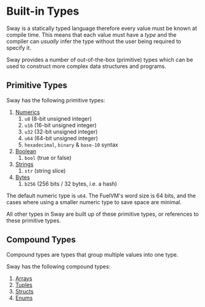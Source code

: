 # Built-in Types

Sway is a statically typed language therefore every value must be known at compile time. This means that each value must have a _type_ and the compiler can _usually_ infer the type without the user being required to specify it.

Sway provides a number of out-of-the-box (primitive) types which can be used to construct more complex data structures and programs.

## Primitive Types

Sway has the following primitive types:

1. [Numerics](numeric.md)
   1. `u8` (8-bit unsigned integer)
   2. `u16` (16-bit unsigned integer)
   3. `u32` (32-bit unsigned integer)
   4. `u64` (64-bit unsigned integer)
   5. `hexadecimal`, `binary` & `base-10` syntax
2. [Boolean](boolean.md)
   1. `bool` (true or false)
3. [Strings](string.md)
   1. `str` (string slice)
4. [Bytes](b256.md)
   1. `b256` (256 bits / 32 bytes, i.e. a hash)

<!-- TODO: The following sentence does not belong here. We need to convey the default size, including word size, somewhere however not on this page -->
The default numeric type is `u64`. The FuelVM's word size is 64 bits, and the cases where using a smaller numeric type to save space are minimal.

All other types in Sway are built up of these primitive types, or references to these primitive types.

## Compound Types

Compound types are types that group multiple values into one type.

Sway has the following compound types:

1. [Arrays](arrays.md)
2. [Tuples](tuples.md)
3. [Structs](structs.md)
4. [Enums](enums.md)
